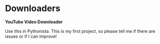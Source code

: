 # Downloaders
<b>YouTube Video Downloader</b>

Use this in Pythonista.
This is my first project, so please tell me if there are issues or if I can improve!
